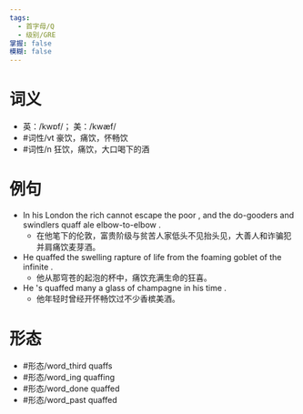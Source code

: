 ```yaml
---
tags:
  - 首字母/Q
  - 级别/GRE
掌握: false
模糊: false
---
```

# 词义
- 英：/kwɒf/； 美：/kwæf/
- #词性/vt  豪饮，痛饮，怀畅饮
- #词性/n  狂饮，痛饮，大口喝下的酒
# 例句
- In his London the rich cannot escape the poor , and the do-gooders and swindlers quaff ale elbow-to-elbow .
	- 在他笔下的伦敦，富贵阶级与贫苦人家低头不见抬头见，大善人和诈骗犯并肩痛饮麦芽酒。
- He quaffed the swelling rapture of life from the foaming goblet of the infinite .
	- 他从那穹苍的起泡的杯中，痛饮充满生命的狂喜。
- He 's quaffed many a glass of champagne in his time .
	- 他年轻时曾经开怀畅饮过不少香槟美酒。
# 形态
- #形态/word_third quaffs
- #形态/word_ing quaffing
- #形态/word_done quaffed
- #形态/word_past quaffed
